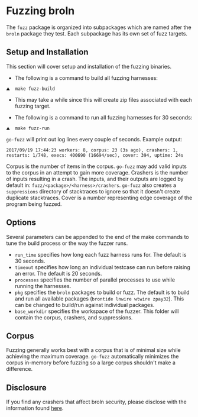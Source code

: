 # Fuzzing broln #

The `fuzz` package is organized into subpackages which are named after the `broln` package they test. Each subpackage has its own set of fuzz targets.

## Setup and Installation ##
This section will cover setup and installation of the fuzzing binaries.

* The following is a command to build all fuzzing harnesses:
```shell
⛰  make fuzz-build
```

* This may take a while since this will create zip files associated with each fuzzing target.

* The following is a command to run all fuzzing harnesses for 30 seconds:
```shell
⛰  make fuzz-run
```

`go-fuzz` will print out log lines every couple of seconds. Example output:
```text
2017/09/19 17:44:23 workers: 8, corpus: 23 (3s ago), crashers: 1, restarts: 1/748, execs: 400690 (16694/sec), cover: 394, uptime: 24s
```
Corpus is the number of items in the corpus. `go-fuzz` may add valid inputs to
the corpus in an attempt to gain more coverage. Crashers is the number of inputs
resulting in a crash. The inputs, and their outputs are logged by default in:
`fuzz/<package>/<harness>/crashers`. `go-fuzz` also creates a `suppressions` directory
of stacktraces to ignore so that it doesn't create duplicate stacktraces.
Cover is a number representing edge coverage of the program being fuzzed.

## Options ##
Several parameters can be appended to the end of the make commands to tune the build process or the way the fuzzer runs.
- `run_time` specifies how long each fuzz harness runs for. The default is 30 seconds.
- `timeout` specifies how long an individual testcase can run before raising an error. The default is 20 seconds.
- `processes` specifies the number of parallel processes to use while running the harnesses.
- `pkg` specifies the `broln` packages to build or fuzz. The default is to build and run all available packages (`brontide lnwire wtwire zpay32`). This can be changed to build/run against individual packages.
- `base_workdir` specifies the workspace of the fuzzer. This folder will contain the corpus, crashers, and suppressions.

## Corpus ##
Fuzzing generally works best with a corpus that is of minimal size while achieving the maximum coverage. `go-fuzz` automatically minimizes the corpus in-memory before fuzzing so a large corpus shouldn't make a difference.

## Disclosure ##
If you find any crashers that affect broln security, please disclose with the information found [here](https://github.com/brsuite/broln/#security).
